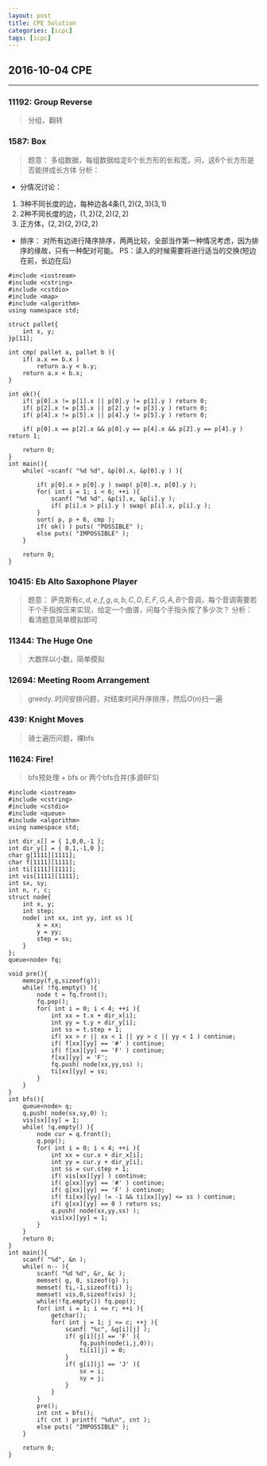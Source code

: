 ```yaml
---
layout: post
title: CPE Solution
categories: [icpc]
tags: [icpc]
---
```


## 2016-10-04 CPE

---

### 11192: Group Reverse

> 分组，翻转

### 1587: Box

> 题意： 多组数据，每组数据给定6个长方形的长和宽，问，这6个长方形是否能拼成长方体
> 分析：

- 分情况讨论：

1. 3种不同长度的边，每种边各4条$(1,2)(2,3)(3,1)$
2. 2种不同长度的边，$(1,2)(2,2)(2,2)$
3. 正方体，$(2,2)(2,2)(2,2)$

- 排序：
对所有边进行降序排序，两两比较，全部当作第一种情况考虑，因为排序的缘故，只有一种配对可能。
PS：读入的时候需要将进行适当的交换(短边在前，长边在后)

```
#include <iostream>
#include <cstring>
#include <cstdio>
#include <map>
#include <algorithm>
using namespace std;

struct pallet{
    int x, y;
}p[11];

int cmp( pallet a, pallet b ){
    if( a.x == b.x )
        return a.y < b.y;
    return a.x < b.x;
}

int ok(){
    if( p[0].x != p[1].x || p[0].y != p[1].y ) return 0;
    if( p[2].x != p[3].x || p[2].y != p[3].y ) return 0;
    if( p[4].x != p[5].x || p[4].y != p[5].y ) return 0;

    if( p[0].x == p[2].x && p[0].y == p[4].x && p[2].y == p[4].y ) return 1;

    return 0;
}
int main(){
    while( ~scanf( "%d %d", &p[0].x, &p[0].y ) ){

        if( p[0].x > p[0].y ) swap( p[0].x, p[0].y );
        for( int i = 1; i < 6; ++i ){
            scanf( "%d %d", &p[i].x, &p[i].y );
            if( p[i].x > p[i].y ) swap( p[i].x, p[i].y );
        }
        sort( p, p + 6, cmp );
        if( ok() ) puts( "POSSIBLE" );
        else puts( "IMPOSSIBLE" );
    }

    return 0;
}
```

### 10415: Eb Alto Saxophone Player

> 题意： 萨克斯有$c,d,e,f,g,a,b,C,D,E,F,G,A,B$个音调，每个音调需要若干个手指按压来实现，给定一个曲谱，问每个手指头按了多少次？
> 分析： 看清题意简单模拟即可


### 11344: The Huge One

> 大数除以小数，简单模拟

### 12694: Meeting Room Arrangement

> greedy..时间安排问题，对结束时间升序排序，然后$O(n)$扫一遍

### 439: Knight Moves

> 骑士遍历问题，裸bfs

### 11624: Fire!

> bfs预处理 + bfs or 两个bfs合并(多源BFS)

```
#include <iostream>
#include <cstring>
#include <cstdio>
#include <queue>
#include <algorithm>
using namespace std;

int dir_x[] = { 1,0,0,-1 };
int dir_y[] = { 0,1,-1,0 };
char g[1111][1111];
char f[1111][1111];
int ti[1111][1111];
int vis[1111][1111];
int sx, sy;
int n, r, c;
struct node{
    int x, y;
    int step;
    node( int xx, int yy, int ss ){
        x = xx;
        y = yy;
        step = ss;
    }
};
queue<node> fq;

void pre(){
    memcpy(f,g,sizeof(g));
    while( !fq.empty() ){
        node t = fq.front();
        fq.pop();
        for( int i = 0; i < 4; ++i ){
            int xx = t.x + dir_x[i];
            int yy = t.y + dir_y[i];
            int ss = t.step + 1;
            if( xx > r || xx < 1 || yy > c || yy < 1 ) continue;
            if( f[xx][yy] == '#' ) continue;
            if( f[xx][yy] == 'F' ) continue;
            f[xx][yy] = 'F';
            fq.push( node(xx,yy,ss) );
            ti[xx][yy] = ss;
        }
    }
}
int bfs(){
    queue<node> q;
    q.push( node(sx,sy,0) );
    vis[sx][sy] = 1;
    while( !q.empty() ){
        node cur = q.front();
        q.pop();
        for( int i = 0; i < 4; ++i ){
            int xx = cur.x + dir_x[i];
            int yy = cur.y + dir_y[i];
            int ss = cur.step + 1;
            if( vis[xx][yy] ) continue;
            if( g[xx][yy] == '#' ) continue;
            if( g[xx][yy] == 'F' ) continue;
            if( ti[xx][yy] != -1 && ti[xx][yy] <= ss ) continue;
            if( g[xx][yy] == 0 ) return ss;
            q.push( node(xx,yy,ss) );
            vis[xx][yy] = 1;
        }
    }
    return 0;
}
int main(){
    scanf( "%d", &n );
    while( n-- ){
        scanf( "%d %d", &r, &c );
        memset( g, 0, sizeof(g) );
        memset( ti,-1,sizeof(ti) );
        memset( vis,0,sizeof(vis) );
        while(!fq.empty()) fq.pop();
        for( int i = 1; i <= r; ++i ){
            getchar();
            for( int j = 1; j <= c; ++j ){
                scanf( "%c", &g[i][j] );
                if( g[i][j] == 'F' ){
                    fq.push(node(i,j,0));
                    ti[i][j] = 0;
                }
                if( g[i][j] == 'J' ){
                    sx = i;
                    sy = j;
                }
            }
        }
        pre();
        int cnt = bfs();
        if( cnt ) printf( "%d\n", cnt );
        else puts( "IMPOSSIBLE" );
    }

    return 0;
}
```